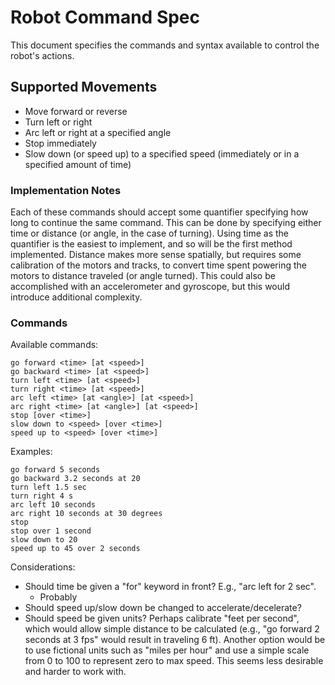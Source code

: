 # Robot Command Spec

This document specifies the commands and syntax available to control the
robot's actions.

## Supported Movements

* Move forward or reverse
* Turn left or right
* Arc left or right at a specified angle
* Stop immediately
* Slow down (or speed up) to a specified speed (immediately or in a specified
amount of time)

### Implementation Notes

Each of these commands should accept some quantifier specifying how long
to continue the same command. This can be done by specifying either time or
distance (or angle, in the case of turning). Using time as the quantifier is
the easiest to implement, and so will be the first method implemented. Distance
makes more sense spatially, but requires some calibration of the motors and
tracks, to convert time spent powering the motors to distance traveled (or
angle turned). This could also be accomplished with an accelerometer and
gyroscope, but this would introduce additional complexity.

### Commands

Available commands:

    go forward <time> [at <speed>]
    go backward <time> [at <speed>]
    turn left <time> [at <speed>]
    turn right <time> [at <speed>]
    arc left <time> [at <angle>] [at <speed>]
    arc right <time> [at <angle>] [at <speed>]
    stop [over <time>]
    slow down to <speed> [over <time>]
    speed up to <speed> [over <time>]

Examples:

    go forward 5 seconds
    go backward 3.2 seconds at 20
    turn left 1.5 sec
    turn right 4 s
    arc left 10 seconds
    arc right 10 seconds at 30 degrees
    stop
    stop over 1 second
    slow down to 20
    speed up to 45 over 2 seconds

Considerations:

* Should time be given a "for" keyword in front? E.g., "arc left for 2 sec".
    - Probably
* Should speed up/slow down be changed to accelerate/decelerate?
* Should speed be given units? Perhaps calibrate "feet per second", which would
allow simple distance to be calculated (e.g., "go forward 2 seconds at 3 fps"
would result in traveling 6 ft). Another option would be to use fictional
units such as "miles per hour" and use a simple scale from 0 to 100 to
represent zero to max speed. This seems less desirable and harder to work with.
